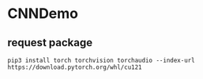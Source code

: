# CNNDemo

## request package
```commandline
pip3 install torch torchvision torchaudio --index-url https://download.pytorch.org/whl/cu121
```